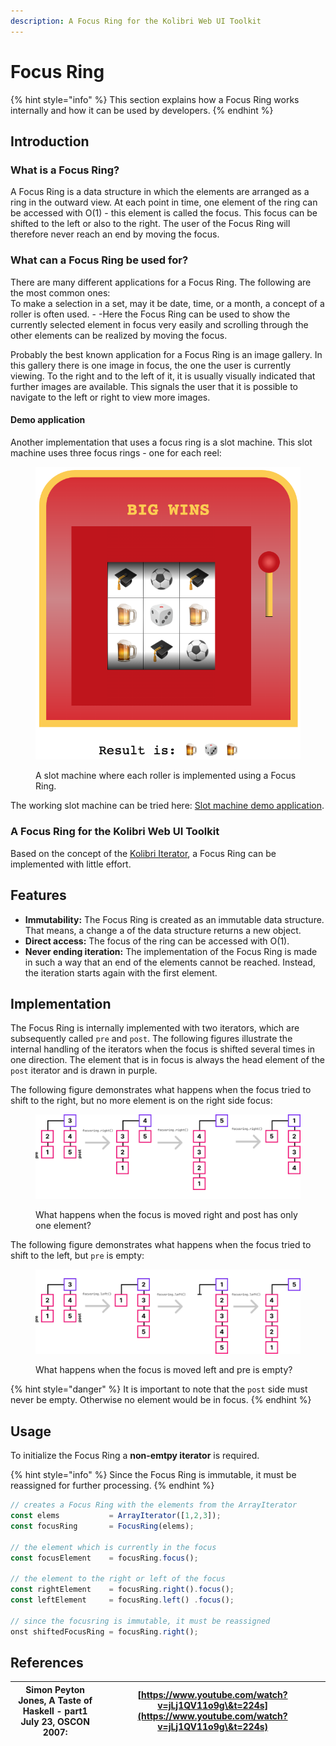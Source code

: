 ```yaml
---
description: A Focus Ring for the Kolibri Web UI Toolkit
---
```


# Focus Ring

{% hint style="info" %}
This section explains how a Focus Ring works internally and how it can be used by developers.
{% endhint %}

## Introduction

### What is a Focus Ring?

A Focus Ring is a data structure in which the elements are arranged as a ring in the outward view. At each point in time, one element of the ring can be accessed with O(1) - this element is called the focus. This focus can be shifted to the left or also to the right. The user of the Focus Ring will therefore never reach an end by moving the focus.

### What can a Focus Ring be used for?

There are many different applications for a Focus Ring. The following are the most common ones:\
To make a selection in a set, may it be date, time, or a month, a concept of a roller is often used. - -Here the Focus Ring can be used to show the currently selected element in focus very easily and scrolling through the other elements can be realized by moving the focus.&#x20;

Probably the best known application for a Focus Ring is an image gallery. In this gallery there is one image in focus, the one the user is currently viewing. To the right and to the left of it, it is usually visually indicated that further images are available. This signals the user that it is possible to navigate to the left or right to view more images.

#### Demo application

Another implementation that uses a focus ring is a slot machine. This slot machine uses three focus rings - one for each reel:

<figure><img src="../.gitbook/assets/image (1).png" alt=""><figcaption><p>A slot machine where each roller is implemented using a Focus Ring.</p></figcaption></figure>

The working slot machine can be tried here: [Slot machine demo application](https://wildwyss.github.io/ip5-sample-applications/contrib/p5\_wild\_wyss/src/focusring/example/SlotMachine.html).

### A Focus Ring for the Kolibri Web UI Toolkit

Based on the concept of the [Kolibri Iterator](iterator.md), a Focus Ring can be implemented with little effort.

## Features

* **Immutability:** The Focus Ring is created as an immutable data structure. That means, a change a of the data structure returns a new object.
* **Direct access:** The focus of the ring can be accessed with O(1).
* **Never ending iteration:** The implementation of the Focus Ring is made in such a way that an end of the elements cannot be reached. Instead, the iteration starts again with the first element.

## Implementation

The Focus Ring is internally implemented with two iterators, which are subsequently called `pre` and `post`. The following figures illustrate the internal handling of the iterators when the focus is shifted several times in one direction. The element that is in focus is always the head element of the `post` iterator and is drawn in purple.

The following figure demonstrates what happens when the focus tried to shift to the right, but no more element is on the right side focus:

<figure><img src="../.gitbook/assets/focus-right.jpg" alt=""><figcaption><p>What happens when the focus is moved right and post has only one element?</p></figcaption></figure>

The following figure demonstrates what happens when the focus tried to shift to the left, but `pre` is empty:

<figure><img src="../.gitbook/assets/focus-left (2).jpg" alt=""><figcaption><p>What happens when the focus is moved left and pre is empty?</p></figcaption></figure>

{% hint style="danger" %}
It is important to note that the `post` side must never be empty. Otherwise no element would be in focus.
{% endhint %}

## Usage

To initialize the Focus Ring a **non-emtpy iterator** is required.

{% hint style="info" %}
Since the Focus Ring is immutable, it must be reassigned for further processing.
{% endhint %}

```javascript
// creates a Focus Ring with the elements from the ArrayIterator
const elems           = ArrayIterator([1,2,3]);
const focusRing       = FocusRing(elems);
  
// the element which is currently in the focus
const focusElement    = focusRing.focus();

// the element to the right or left of the focus
const rightElement    = focusRing.right().focus();
const leftElement     = focusRing.left() .focus();
  
// since the focusring is immutable, it must be reassigned
onst shiftedFocusRing = focusRing.right();
```

## References

| Simon Peyton Jones, A Taste of Haskell - part1 July 23, OSCON 2007: | [https://www.youtube.com/watch?v=jLj1QV11o9g\&t=224s](https://www.youtube.com/watch?v=jLj1QV11o9g\&t=224s) |
| ------------------------------------------------------------------- | ---------------------------------------------------------------------------------------------------------- |

